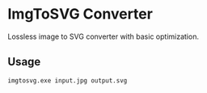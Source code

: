 # ImgToSVG Converter

Lossless image to SVG converter with basic optimization.

## Usage

```bash
imgtosvg.exe input.jpg output.svg